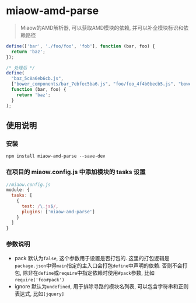 # miaow-amd-parse

> Miaow的AMD解析器, 可以获取AMD模块的依赖, 并可以补全模块标识和依赖路径

```javascript
define(['bar', './foo/foo', 'fob'], function (bar, foo) {
  return 'baz';
});

/* 处理后 */
define(
  "baz_5c8a6eb6cb.js",
  ["bower_components/bar_7ebfec5ba6.js", "foo/foo_4f4b0becb5.js", "bower_components/fob/index_df40670d34.js"],
  function (bar, foo) {
    return 'baz';
  }
);
```

## 使用说明

### 安装

```
npm install miaow-amd-parse --save-dev
```

### 在项目的 miaow.config.js 中添加模块的 tasks 设置

```javascript
//miaow.config.js
module: {
  tasks: [
    {
      test: /\.js$/,
      plugins: ['miaow-amd-parse']
    }
  ]
}
```

### 参数说明

* pack 默认为`false`, 这个参数用于设置是否打包的. 
这里的打包逻辑是`package.json`中得`main`指定的主入口会打包`define`中声明的依赖.
否则不会打包, 除非在`define`或`require`中指定依赖时使用`#pack`参数, 比如`require('foo#pack')`
* ignore 默认为`undefined`, 用于排除寻路的模块名列表, 可以包含字符串和正则表达式, 比如`[jquery]`
